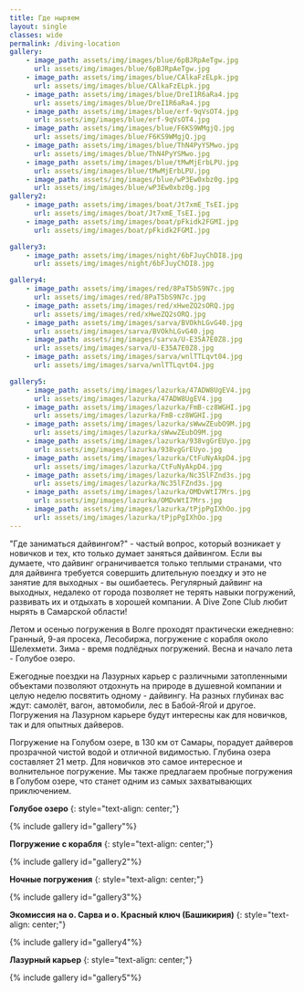 ```yaml
---
title: Где ныряем
layout: single
classes: wide
permalink: /diving-location
gallery:
    - image_path: assets/img/images/blue/6pBJRpAeTgw.jpg
      url: assets/img/images/blue/6pBJRpAeTgw.jpg
    - image_path: assets/img/images/blue/CAlkaFzELpk.jpg
      url: assets/img/images/blue/CAlkaFzELpk.jpg
    - image_path: assets/img/images/blue/DreI1R6aRa4.jpg
      url: assets/img/images/blue/DreI1R6aRa4.jpg
    - image_path: assets/img/images/blue/erf-9qVsOT4.jpg
      url: assets/img/images/blue/erf-9qVsOT4.jpg
    - image_path: assets/img/images/blue/F6KS9WMgjQ.jpg
      url: assets/img/images/blue/F6KS9WMgjQ.jpg
    - image_path: assets/img/images/blue/ThN4PyYSMwo.jpg
      url: assets/img/images/blue/ThN4PyYSMwo.jpg
    - image_path: assets/img/images/blue/tMwMjErbLPU.jpg
      url: assets/img/images/blue/tMwMjErbLPU.jpg
    - image_path: assets/img/images/blue/wP3Ew0xbz0g.jpg
      url: assets/img/images/blue/wP3Ew0xbz0g.jpg
gallery2:
    - image_path: assets/img/images/boat/Jt7xmE_TsEI.jpg
      url: assets/img/images/boat/Jt7xmE_TsEI.jpg
    - image_path: assets/img/images/boat/pFkidk2FGMI.jpg
      url: assets/img/images/boat/pFkidk2FGMI.jpg

gallery3:
    - image_path: assets/img/images/night/6bFJuyChDI8.jpg
      url: assets/img/images/night/6bFJuyChDI8.jpg

gallery4:
    - image_path: assets/img/images/red/8PaT5bS9N7c.jpg
      url: assets/img/images/red/8PaT5bS9N7c.jpg
    - image_path: assets/img/images/red/xHweZQ2sORQ.jpg
      url: assets/img/images/red/xHweZQ2sORQ.jpg
    - image_path: assets/img/images/sarva/BVOkhLGvG40.jpg
      url: assets/img/images/sarva/BVOkhLGvG40.jpg
    - image_path: assets/img/images/sarva/U-E35A7E0Z8.jpg
      url: assets/img/images/sarva/U-E35A7E0Z8.jpg
    - image_path: assets/img/images/sarva/wnlTTLqvt04.jpg
      url: assets/img/images/sarva/wnlTTLqvt04.jpg

gallery5:
    - image_path: assets/img/images/lazurka/47ADW8UgEV4.jpg
      url: assets/img/images/lazurka/47ADW8UgEV4.jpg
    - image_path: assets/img/images/lazurka/FmB-cz8WGHI.jpg
      url: assets/img/images/lazurka/FmB-cz8WGHI.jpg
    - image_path: assets/img/images/lazurka/sWwwZEubO9M.jpg
      url: assets/img/images/lazurka/sWwwZEubO9M.jpg
    - image_path: assets/img/images/lazurka/938vgGrEUyo.jpg
      url: assets/img/images/lazurka/938vgGrEUyo.jpg
    - image_path: assets/img/images/lazurka/CtFuNyAkpD4.jpg
      url: assets/img/images/lazurka/CtFuNyAkpD4.jpg
    - image_path: assets/img/images/lazurka/Nc35lFZnd3s.jpg
      url: assets/img/images/lazurka/Nc35lFZnd3s.jpg
    - image_path: assets/img/images/lazurka/OMDvWtI7Mrs.jpg
      url: assets/img/images/lazurka/OMDvWtI7Mrs.jpg
    - image_path: assets/img/images/lazurka/tPjpPgIXhOo.jpg
      url: assets/img/images/lazurka/tPjpPgIXhOo.jpg
---
```




"Где заниматься дайвингом?" - частый вопрос, который возникает у новичков и тех, кто только думает заняться дайвингом. Если вы думаете, что дайвинг ограничивается только теплыми странами, что для дайвинга требуется совершить длительную поездку и это не занятие для выходных - вы ошибаетесь. Регулярный дайвинг на выходных, недалеко от города позволяет не терять навыки погружений, развивать их и отдыхать в хорошей компании. А Dive Zone Club любит нырять в Самарской области!

Летом и осенью погружения в Волге проходят практически ежедневно: Гранный, 9-ая просека, Лесобиржа, погружение с корабля около Шелехмети. Зима - время подлёдных погружений. Весна и начало лета - Голубое озеро.

Ежегодные поездки на Лазурных карьер с различными затопленными объектами позволяют отдохнуть на природе в душевной компании и целую неделю посвятить одному - дайвингу. На разных глубинах вас ждут: самолёт, вагон, автомобили, лес в Бабой-Ягой и другое. Погружения на Лазурном карьере будут интересны как для новичков, так и для опытных дайверов.

Погружение на Голубом озере, в 130 км от Самары, порадует дайверов прозрачной чистой водой и отличной видимостью. Глубина озера составляет 21 метр. Для новичков это самое интересное и волнительное погружение. Мы также предлагаем пробные погружения в Голубом озере, что станет одним из самых захватывающих приключением.


**Голубое озеро**
{: style="text-align: center;"}

{% include gallery id="gallery"%}

**Погружение с корабля**
{: style="text-align: center;"}

{% include gallery id="gallery2"%}

**Ночные погружения**
{: style="text-align: center;"}

{% include gallery id="gallery3"%}

**Экомиссия на о. Сарва и о. Красный ключ (Башикирия)**
{: style="text-align: center;"}

{% include gallery id="gallery4"%}

**Лазурный карьер**
{: style="text-align: center;"}

{% include gallery id="gallery5"%}

